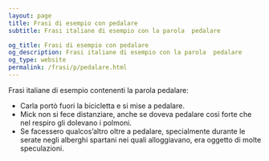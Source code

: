 ```yaml
---
layout: page
title: Frasi di esempio con pedalare 
subtitle: Frasi italiane di esempio con la parola  pedalare

og_title: Frasi di esempio con pedalare 
og_description: Frasi italiane di esempio con la parola  pedalare
og_type: website
permalink: /frasi/p/pedalare.html
---
```


Frasi italiane di esempio contenenti la parola pedalare:


- Carla portò fuori la bicicletta e si mise a pedalare.
- Mick non si fece distanziare, anche se doveva pedalare così forte che nel respiro gli dolevano i polmoni.
- Se facessero qualcos’altro oltre a pedalare, specialmente durante le serate negli alberghi spartani nei quali alloggiavano, era oggetto di molte speculazioni.
